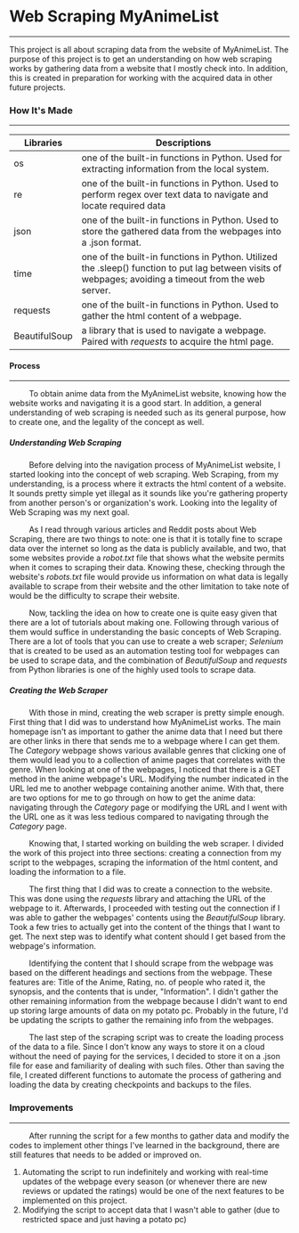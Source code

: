 # Web Scraping MyAnimeList
---
This project is all about scraping data from the website of MyAnimeList. The purpose of this project is to get an understanding on how web scraping works by gathering data from a website that I mostly check into. In addition, this is created in preparation for working with the acquired data in other future projects.

### How It's Made
---

| Libraries | Descriptions | 
| --------- | ------------ |
| os | one of the built-in functions in Python. Used for extracting information from the local system. |
| re | one of the built-in functions in Python. Used to perform regex over text data to navigate and locate required data |
| json | one of the built-in functions in Python. Used to store the gathered data from the webpages into a .json format. |
| time | one of the built-in functions in Python. Utilized the .sleep() function to put lag between visits of webpages; avoiding a timeout from the web server. |
| requests | one of the built-in functions in Python. Used to gather the html content of a webpage. |
| BeautifulSoup | a library that is used to navigate a webpage. Paired with *requests* to acquire the html page. |

#### Process
---
&nbsp;&nbsp;&nbsp;&nbsp;&nbsp;&nbsp;&nbsp;&nbsp;&nbsp;To obtain anime data from the MyAnimeList website, knowing how the website works and navigating it is a good start. In addition, a general understanding of web scraping is needed such as its general purpose, how to create one, and the legality of the concept as well. 

##### Understanding Web Scraping
&nbsp;&nbsp;&nbsp;&nbsp;&nbsp;&nbsp;&nbsp;&nbsp;&nbsp;Before delving into the navigation process of MyAnimeList website, I started looking into the concept of web scraping. Web Scraping, from my understanding, is a process where it extracts the html content of a website. It sounds pretty simple yet illegal as it sounds like you're gathering property from another person's or organization's work. Looking into the legality of Web Scraping was my next goal.

&nbsp;&nbsp;&nbsp;&nbsp;&nbsp;&nbsp;&nbsp;&nbsp;&nbsp;As I read through various articles and Reddit posts about Web Scraping, there are two things to note: one is that it is totally fine to scrape data over the internet so long as the data is publicly available, and two, that some websites provide a *robot.txt* file that shows what the website permits when it comes to scraping their data. Knowing these, checking through the website's *robots.txt* file would provide us information on what data is legally available to scrape from their website and the other limitation to take note of would be the difficulty to scrape their website.

&nbsp;&nbsp;&nbsp;&nbsp;&nbsp;&nbsp;&nbsp;&nbsp;&nbsp;Now, tackling the idea on how to create one is quite easy given that there are a lot of tutorials about making one. Following through various of them would suffice in understanding the basic concepts of Web Scraping. There are a lot of tools that you can use to create a web scraper; *Selenium* that is created to be used as an automation testing tool for webpages can be used to scrape data, and the combination of *BeautifulSoup* and *requests* from Python libraries is one of the highly used tools to scrape data.

##### Creating the Web Scraper
&nbsp;&nbsp;&nbsp;&nbsp;&nbsp;&nbsp;&nbsp;&nbsp;&nbsp;With those in mind, creating the web scraper is pretty simple enough. First thing that I did was to understand how MyAnimeList works. The main homepage isn't as important to gather the anime data that I need but there are other links in there that sends me to a webpage where I can get them. The *Category* webpage shows various available genres that clicking one of them would lead you to a collection of anime pages that correlates with the genre. When looking at one of the webpages, I noticed that there is a GET method in the anime webpage's URL. Modifying the number indicated in the URL led me to another webpage containing another anime. With that, there are two options for me to go through on how to get the anime data: navigating through the *Category* page or modifying the URL and I went with the URL one as it was less tedious compared to navigating through the *Category* page. 

&nbsp;&nbsp;&nbsp;&nbsp;&nbsp;&nbsp;&nbsp;&nbsp;&nbsp;Knowing that, I started working on building the web scraper. I divided the work of this project into three sections: creating a connection from my script to the webpages, scraping the information of the html content, and loading the information to a file. 

&nbsp;&nbsp;&nbsp;&nbsp;&nbsp;&nbsp;&nbsp;&nbsp;&nbsp;The first thing that I did was to create a connection to the website. This was done using the *requests* library and attaching the URL of the webpage to it. Afterwards, I proceeded with testing out the connection if I was able to gather the webpages' contents using the *BeautifulSoup* library. Took a few tries to actually get into the content of the things that I want to get. The next step was to identify what content should I get based from the webpage's information. 

&nbsp;&nbsp;&nbsp;&nbsp;&nbsp;&nbsp;&nbsp;&nbsp;&nbsp;Identifying the content that I should scrape from the webpage was based on the different headings and sections from the webpage. These features are: Title of the Anime, Rating, no. of people who rated it, the synopsis, and the contents that is under, "Information". I didn't gather the other remaining information from the webpage because I didn't want to end up storing large amounts of data on my potato pc. Probably in the future, I'd be updating the scripts to gather the remaining info from the webpages.

&nbsp;&nbsp;&nbsp;&nbsp;&nbsp;&nbsp;&nbsp;&nbsp;&nbsp;The last step of the scraping script was to create the loading process of the data to a file. Since I don't know any ways to store it on a cloud without the need of paying for the services, I decided to store it on a .json file for ease and familiarity of dealing with such files. Other than saving the file, I created different functions to automate the process of gathering and loading the data by creating checkpoints and backups to the files. 

### Improvements
---

&nbsp;&nbsp;&nbsp;&nbsp;&nbsp;&nbsp;&nbsp;&nbsp;&nbsp;After running the script for a few months to gather data and modify the codes to implement other things I've learned in the background, there are still features that needs to be added or improved on. 

1. Automating the script to run indefinitely and working with real-time updates of the webpage every season (or whenever there are new reviews or updated the ratings) would be one of the next features to be implemented on this project.
2. Modifying the script to accept data that I wasn't able to gather (due to restricted space and just having a potato pc)


